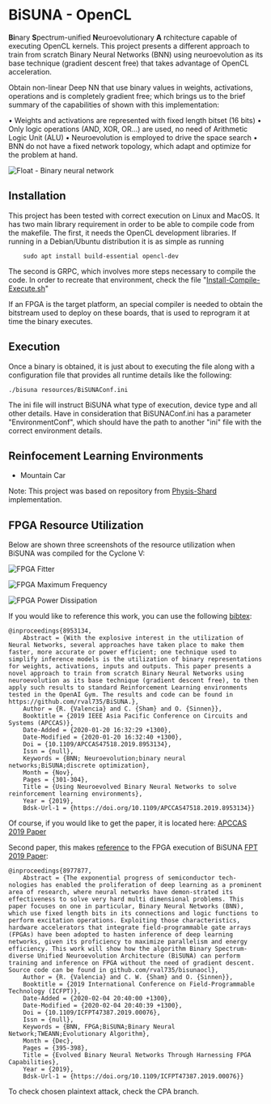 # BiSUNA - OpenCL

**Bi**nary **S**pectrum-unified **N**euroevolutionary **A** rchitecture capable of executing OpenCL
kernels. This project presents a different approach to train from scratch
Binary Neural Networks (BNN) using neuroevolution as its base technique (gradient
descent free) that takes advantage of OpenCL acceleration.

Obtain non-linear Deep NN that use binary values in weights, activations, operations
and is completely gradient free; which brings us to the brief summary of the
capabilities of shown with this implementation:

• Weights and activations are represented with fixed length bitset (16 bits)
• Only logic operations (AND, XOR, OR...) are used, no need of Arithmetic Logic Unit (ALU)
• Neuroevolution is employed to drive the space search
• BNN do not have a fixed network topology, which adapt and optimize for the problem at hand.

![Float - Binary neural network](resources/Float-BinaryNetwork.png)

## Installation

This project has been tested with correct execution on Linux and MacOS. It has two main library
requirement in order to be able to compile code from the makefile. The first, it needs the
OpenCL development libraries. If running in a Debian/Ubuntu distribution it is as simple
as running

```
	sudo apt install build-essential opencl-dev
```

The second is GRPC, which involves more steps necessary to compile the code. In order to
recreate that environment, check the file "[Install-Compile-Execute.sh](scripts/InstallGRPC.sh)"

If an FPGA is the target platform, an special compiler is needed to obtain the bitstream
used to deploy on these boards, that is used to reprogram it at time the binary executes.

## Execution

Once a binary is obtained, it is just about to executing the file along with a configuration
file that provides all runtime details like the following:

```
./bisuna resources/BiSUNAConf.ini
```

The ini file will instruct BiSUNA what type of execution, device type and all other details.
Have in consideration that BiSUNAConf.ini has a parameter "EnvironmentConf", which should
have the path to another "ini" file with the correct environment details.

## Reinfocement Learning Environments

- Mountain Car

Note: This project was based on repository from [Physis-Shard](https://github.com/zweifel/Physis-Shard) implementation.

## FPGA Resource Utilization

Below are shown three screenshots of the resource utilization when BiSUNA was compiled for the Cyclone V:

![FPGA Fitter](resources/utilization/FPGA-Fitter.png)

![FPGA Maximum Frequency](resources/utilization/FPGA-FMax.png)

![FPGA Power Dissipation](resources/utilization/FPGA-Power.png)


If you would like to reference this work, you can use the following [bibtex](papers/APCCAS2019.bib):

```
@inproceedings{8953134,
	Abstract = {With the explosive interest in the utilization of Neural Networks, several approaches have taken place to make them faster, more accurate or power efficient; one technique used to simplify inference models is the utilization of binary representations for weights, activations, inputs and outputs. This paper presents a novel approach to train from scratch Binary Neural Networks using neuroevolution as its base technique (gradient descent free), to then apply such results to standard Reinforcement Learning environments tested in the OpenAI Gym. The results and code can be found in https://github.com/rval735/BiSUNA.},
	Author = {R. {Valencia} and C. {Sham} and O. {Sinnen}},
	Booktitle = {2019 IEEE Asia Pacific Conference on Circuits and Systems (APCCAS)},
	Date-Added = {2020-01-20 16:32:29 +1300},
	Date-Modified = {2020-01-20 16:32:40 +1300},
	Doi = {10.1109/APCCAS47518.2019.8953134},
	Issn = {null},
	Keywords = {BNN; Neuroevolution;binary neural networks;BiSUNA;discrete optimization},
	Month = {Nov},
	Pages = {301-304},
	Title = {Using Neuroevolved Binary Neural Networks to solve reinforcement learning environments},
	Year = {2019},
	Bdsk-Url-1 = {https://doi.org/10.1109/APCCAS47518.2019.8953134}}

```
Of course, if you would like to get the paper, it is located here: [APCCAS 2019 Paper](papers/APCCAS2019.pdf)

Second paper, this makes [reference](papers/FPT2019.bib) to the FPGA execution of BiSUNA [FPT 2019 Paper](papers/FPT2019.pdf):
```
@inproceedings{8977877,
	Abstract = {The exponential progress of semiconductor tech-nologies has enabled the proliferation of deep learning as a prominent area of research, where neural networks have demon-strated its effectiveness to solve very hard multi dimensional problems. This paper focuses on one in particular, Binary Neural Networks (BNN), which use fixed length bits in its connections and logic functions to perform excitation operations. Exploiting those characteristics, hardware accelerators that integrate field-programmable gate arrays (FPGAs) have been adopted to hasten inference of deep learning networks, given its proficiency to maximize parallelism and energy efficiency. This work will show how the algorithm Binary Spectrum-diverse Unified Neuroevolution Architecture (BiSUNA) can perform training and inference on FPGA without the need of gradient descent. Source code can be found in github.com/rval735/bisunaocl},
	Author = {R. {Valencia} and C. W. {Sham} and O. {Sinnen}},
	Booktitle = {2019 International Conference on Field-Programmable Technology (ICFPT)},
	Date-Added = {2020-02-04 20:40:00 +1300},
	Date-Modified = {2020-02-04 20:40:39 +1300},
	Doi = {10.1109/ICFPT47387.2019.00076},
	Issn = {null},
	Keywords = {BNN, FPGA;BiSUNA;Binary Neural Network;TWEANN;Evolutionary Algorithm},
	Month = {Dec},
	Pages = {395-398},
	Title = {Evolved Binary Neural Networks Through Harnessing FPGA Capabilities},
	Year = {2019},
	Bdsk-Url-1 = {https://doi.org/10.1109/ICFPT47387.2019.00076}}
```

To check chosen plaintext attack, check the CPA branch.
